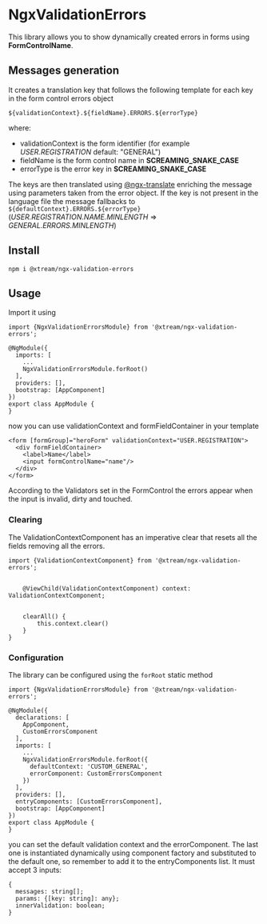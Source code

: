 # NgxValidationErrors

This library allows you to show dynamically created errors in forms using **FormControlName**.

## Messages generation

It creates a translation key that follows the following template for each key in the form control errors object

`${validationContext}.${fieldName}.ERRORS.${errorType}`

where:
- validationContext is the form identifier (for example _USER.REGISTRATION_ default: "GENERAL")
- fieldName is the form control name in **SCREAMING_SNAKE_CASE** 
- errorType is the error key in **SCREAMING_SNAKE_CASE** 

The keys are then translated using  [@ngx-translate](https://github.com/ngx-translate/core) enriching the message using parameters taken from the error object.
If the key is not present in the language file the message fallbacks to `${defaultContext}.ERRORS.${errorType}` (_USER.REGISTRATION.NAME.MINLENGTH_ => _GENERAL.ERRORS.MINLENGTH_)

## Install

`npm i @xtream/ngx-validation-errors`

## Usage

Import it using
```
import {NgxValidationErrorsModule} from '@xtream/ngx-validation-errors';

@NgModule({
  imports: [
    ...
    NgxValidationErrorsModule.forRoot()
  ],
  providers: [],
  bootstrap: [AppComponent]
})
export class AppModule {
}
```

now you can use validationContext and formFieldContainer in your template

```
<form [formGroup]="heroForm" validationContext="USER.REGISTRATION">
  <div formFieldContainer>
    <label>Name</label>
    <input formControlName="name"/>
  </div>
</form>
```

According to the Validators set in the FormControl the errors appear when the input is invalid, dirty and touched.

### Clearing

The ValidationContextComponent has an imperative clear that resets all the fields removing all the errors. 

```
import {ValidationContextComponent} from '@xtream/ngx-validation-errors';


    @ViewChild(ValidationContextComponent) context: ValidationContextComponent;


    clearAll() {
        this.context.clear()
    }
}
```
### Configuration

The library can be configured using the `forRoot` static method 

```
import {NgxValidationErrorsModule} from '@xtream/ngx-validation-errors';

@NgModule({
  declarations: [
    AppComponent,
    CustomErrorsComponent
  ],
  imports: [
    ...
    NgxValidationErrorsModule.forRoot({
      defaultContext: 'CUSTOM_GENERAL',
      errorComponent: CustomErrorsComponent
    })
  ],
  providers: [],
  entryComponents: [CustomErrorsComponent],
  bootstrap: [AppComponent]
})
export class AppModule {
}
```
 
you can set the default validation context and the errorComponent. The last one is instantiated dynamically using 
component factory and substituted to the default one, so remember to add it to the entryComponents list.
It must accept 3 inputs:
```
{
  messages: string[];
  params: {[key: string]: any};
  innerValidation: boolean;
}
```
